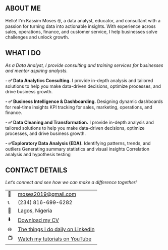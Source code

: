 <!--Section 1: Introduce your self-->
## ABOUT ME

Hello! I'm Kassim Moses 🤓, a data analyst, educator, and consultant with a passion for turning data into actionable insights. With experience across sales, operations, finance, and customer service, I help businesses solve challenges and unlock growth.


<!--Mention your top/relevant skills here - core and soft skills-->
## WHAT I DO

*As a Data Analyst, I provide consulting and training services for businesses and mentor aspiring analysts.*

**- ✅ Data Analytics Consulting.**
I provide in-depth analysis and tailored solutions to help you make data-driven decisions, optimize processes, and drive business growth. 

**- ✅ Business Intelligence & Dashboarding.**
Designing dynamic dashboards for real-time insights
KPI tracking for sales, marketing, operations, and finance. 

**- ✅ Data Cleaning and Transformation.**
I provide in-depth analysis and tailored solutions to help you make data-driven decisions, optimize processes, and drive business growth.

**- ✅Exploratory Data Analysis (EDA).**
Identifying patterns, trends, and outliers
Generating summary statistics and visual insights
Correlation analysis and hypothesis testing


## CONTACT DETAILS

*Let’s connect and see how we can make a difference together!*
<table>
  <tbody>
    <tr>
      <td>📧</td>
      <td><a href="mailto:moseskassim2022@gmailcom">moses2019@gmail.com</a></td>
    </tr>
    <tr>
      <td>📞</td>
      <td>(234) 816-699-6282</td>
    </tr>
    <tr>
      <td>📍</td>
      <td>Lagos, Nigeria</td>
    </tr>
    <tr>
      <td>⬇️</td>
      <td><a href="https://moses-abiodun.github.io/Portfolio//docs/Profile.pdf">Download my CV</a></td>
    </tr>
    <tr>
      <td>🌐</td>
      <td><a href=https://www.linkedin.com/in/moses-abiodun-20a7a4256>The things I do daily on LinkedIn</a></td>
    </tr>
    <tr>
      <td>📺</td>
      <td><a href="https://www.youtube.com/">Watch my tutorials on YouTube</a></td>
    </tr>
  </tbody>
</table>

   




